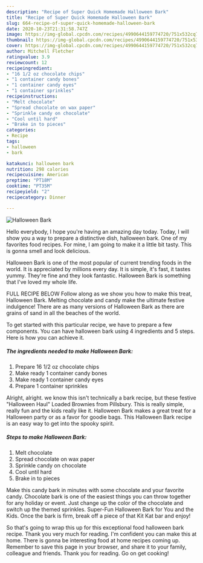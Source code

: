 ```yaml
---
description: "Recipe of Super Quick Homemade Halloween Bark"
title: "Recipe of Super Quick Homemade Halloween Bark"
slug: 664-recipe-of-super-quick-homemade-halloween-bark
date: 2020-10-23T21:31:58.747Z
image: https://img-global.cpcdn.com/recipes/4990644159774720/751x532cq70/halloween-bark-recipe-main-photo.jpg
thumbnail: https://img-global.cpcdn.com/recipes/4990644159774720/751x532cq70/halloween-bark-recipe-main-photo.jpg
cover: https://img-global.cpcdn.com/recipes/4990644159774720/751x532cq70/halloween-bark-recipe-main-photo.jpg
author: Mitchell Fletcher
ratingvalue: 3.9
reviewcount: 12
recipeingredient:
- "16 1/2 oz chocolate chips"
- "1 container candy bones"
- "1 container candy eyes"
- "1 container sprinkles"
recipeinstructions:
- "Melt chocolate"
- "Spread chocolate on wax paper"
- "Sprinkle candy on chocolate"
- "Cool until hard"
- "Brake in to pieces"
categories:
- Recipe
tags:
- halloween
- bark

katakunci: halloween bark 
nutrition: 298 calories
recipecuisine: American
preptime: "PT18M"
cooktime: "PT35M"
recipeyield: "2"
recipecategory: Dinner

---
```



![Halloween Bark](https://img-global.cpcdn.com/recipes/4990644159774720/751x532cq70/halloween-bark-recipe-main-photo.jpg)

Hello everybody, I hope you're having an amazing day today. Today, I will show you a way to prepare a distinctive dish, halloween bark. One of my favorites food recipes. For mine, I am going to make it a little bit tasty. This is gonna smell and look delicious.

Halloween Bark is one of the most popular of current trending foods in the world. It is appreciated by millions every day. It is simple, it's fast, it tastes yummy. They're fine and they look fantastic. Halloween Bark is something that I've loved my whole life.

FULL RECIPE BELOW Follow along as we show you how to make this treat, Halloween Bark. Melting chocolate and candy make the ultimate festive indulgence! There are as many versions of Halloween Bark as there are grains of sand in all the beaches of the world.


To get started with this particular recipe, we have to prepare a few components. You can have halloween bark using 4 ingredients and 5 steps. Here is how you can achieve it.

<!--inarticleads1-->

##### The ingredients needed to make Halloween Bark:

1. Prepare 16 1/2 oz chocolate chips
1. Make ready 1 container candy bones
1. Make ready 1 container candy eyes
1. Prepare 1 container sprinkles


Alright, alright. we know this isn&#39;t technically a bark recipe, but these festive &#34;Halloween Haul&#34; Loaded Brownies from Pillsbury. This is really simple, really fun and the kids really like it. Halloween Bark makes a great treat for a Halloween party or as a favor for goodie bags. This Halloween Bark recipe is an easy way to get into the spooky spirit. 

<!--inarticleads2-->

##### Steps to make Halloween Bark:

1. Melt chocolate
1. Spread chocolate on wax paper
1. Sprinkle candy on chocolate
1. Cool until hard
1. Brake in to pieces


Make this candy bark in minutes with some chocolate and your favorite candy. Chocolate bark is one of the easiest things you can throw together for any holiday or event. Just change up the color of the chocolate and switch up the themed sprinkles. Super-Fun Halloween Bark for You and the Kids. Once the bark is firm, break off a piece of that Kit Kat bar and enjoy! 

So that's going to wrap this up for this exceptional food halloween bark recipe. Thank you very much for reading. I'm confident you can make this at home. There is gonna be interesting food at home recipes coming up. Remember to save this page in your browser, and share it to your family, colleague and friends. Thank you for reading. Go on get cooking!
